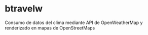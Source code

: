# btravelw
Consumo de datos del clima mediante API de OpenWeatherMap y renderizado en mapas de OpenStreetMaps
